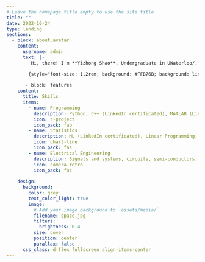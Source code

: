 ```yaml
---
# Leave the homepage title empty to use the site title
title: ""
date: 2022-10-24
type: landing
sections:
  - block: about.avatar
    content:
      username: admin
      text: |-
         Hi, there! I'm **Yizhong Shao**, Undergraduate in UWaterloo/.

        {style="font-size: 1.2rem; background: #FFB76B; background: linear-gradient(to right, #FFB76B 0%, #FFA73D 30%, #FF7C00 60%, #FF7F04 100%); -webkit-background-clip: text; -webkit-text-fill-color: transparent;"}
      
       - block: features
    content:
      title: Skills
      items:
        - name: Programming
          description: Python, C++ (LinkedIn certificated), MATLAB (LinkedIn certificated), SQL (LinkedIn certificated)
          icon: r-project
          icon_pack: fab
        - name: Statistics
          description: ML (LinkedIn certificated), Linear Programming, GIS data analysis (QGIS)
          icon: chart-line
          icon_pack: fas
        - name: Electrical Engineering
          description: Signals and systems, circuits, semi-conductors, grids, control theories, simulation
          icon: camera-retro
          icon_pack: fas
 
    design:
      background:
        color: grey
        text_color_light: true
        image:
          # Add your image background to `assets/media/`.
          filename: space.jpg
          filters:
            brightness: 0.4
          size: cover
          position: center
          parallax: false
      css_class: d-flex fullscreen align-items-center
---
```

